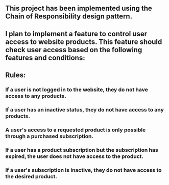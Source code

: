 ## This project has been implemented using the Chain of Responsibility design pattern.

## I plan to implement a feature to control user access to website products. This feature should check user access based on the following features and conditions:
## Rules:
### If a user is not logged in to the website, they do not have access to any products.
### If a user has an inactive status, they do not have access to any products.
### A user's access to a requested product is only possible through a purchased subscription.
### If a user has a product subscription but the subscription has expired, the user does not have access to the product.
### If a user's subscription is inactive, they do not have access to the desired product.